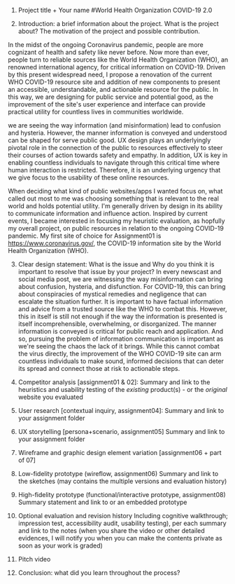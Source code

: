 1) Project title + Your name
#World Health Organization COVID-19 2.0

2) Introduction: a brief information about the project. 
What is the project about? The motivation of the project and possible contribution.

In the midst of the ongoing Coronavirus pandemic, people are more cognizant of health and safety like never before. Now more than ever, people turn to reliable sources like the World Health Organization (WHO), an renowned international agency, for critical information on COVID-19. Driven by this present widespread need, I propose a renovation of the current WHO COVID-19 resource site and addition of new components to present an accessible, understandable, and actionable resource for the public. In this way, we are designing for public service and potential good, as the improvement of the site's user experience and interface can provide practical utility for countless lives in communities worldwide. 

we are seeing the way information (and misinformation) lead to confusion and hysteria. However, the manner information is conveyed and understood can be shaped for serve public good. UX design plays an underlyingly pivotal role in the connection of the public to resources effectively to steer their courses of action towards safety and empathy. In addition, UX is key in enabling countless individuals to navigate through this critical time where human interaction is restricted. Therefore, it is an underlying urgency that we give focus to the usability of these online resources.

When deciding what kind of public websites/apps I wanted focus on, what called out most to me was choosing something that is relevant to the real world and holds potential utility. I'm generally driven by design in its ability to communicate information and influence action. Inspired by current events, I became interested in focusing my heuristic evaluation, as hopfully my overall project, on public resources in relation to the ongoing COVID-19 pandemic. My first site of choice for Assignment01 is https://www.coronavirus.gov/, the COVID-19 information site by the World Health Organization (WHO).




3) Clear design statement: 
What is the issue and Why do you think it is important to resolve that issue by your project? 
In every newscast and social media post, we are witnessing the way misinformation can bring about confusion, hysteria, and disfunction. For COVID-19, this can bring about conspiracies of mystical remedies and negligence that can escalate the situation further. It is important to have factual information and advice from a trusted source like the WHO to combat this. However, this in itself is still not enough if the way the information is presented is itself incomprehensible, overwhelming, or disorganized. The manner information is conveyed is critical for public reach and application. And so, pursuing the problem of information communication is important as we're seeing the chaos the lack of it brings. While this cannot combat the virus directly, the improvement of the WHO COVID-19 site can arm countless individuals to make sound, informed decisions that can deter its spread and connect those at risk to actionable steps. 


4) Competitor analysis [assignment01 & 02]:
Summary and link to the heuristics and usability testing of the *existing* product(s) - or the *original* website you evaluated


5) User research [contextual inquiry, assignment04]:
Summary and link to your assignment folder


6) UX storytelling [persona+scenario, assignment05]
Summary and link to your assignment folder


7) Wireframe and graphic design element variation [assignment06 + part of 07]


8) Low-fidelity prototype (wireflow, assignment06)
Summary and link to the sketches (may contains the multiple versions and evaluation history)


9) High-fidelity prototype (functional/interactive prototype, assignment08)
Summary statement and link to or an embedded prototype


10) Optional evaluation and revision history 
Including cognitive walkthrough; impression test, accessibility audit, usability testing), per each summary and link to the notes (when you share the video or other detailed evidences, I will notify you when you can make the contents private as soon as your work is graded)

11) Pitch video 

12) Conclusion: what did you learn throughout the process?
